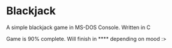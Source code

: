 # Blackjack
A simple blackjack game in MS-DOS Console. Written in C

Game is 90% complete. Will finish in **** depending on mood :>
